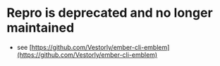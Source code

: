 # Repro is deprecated and no longer maintained

* see [https://github.com/Vestorly/ember-cli-emblem](https://github.com/Vestorly/ember-cli-emblem)



